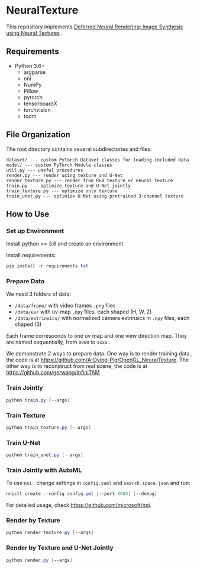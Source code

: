 # NeuralTexture

This repository implements [Deferred Neural Rendering: Image Synthesis using Neural Textures](https://arxiv.org/abs/1904.12356) .



## Requirements

+ Python 3.6+
  + argparse
  + nni
  + NumPy
  + Pillow
  + pytorch
  + tensorboardX
  + torchvision
  + tqdm



## File Organization

The root directory contains several subdirectories and files:

```
dataset/ --- custom PyTorch Dataset classes for loading included data
model/ --- custom PyTorch Module classes
util.py --- useful procedures
render.py --- render using texture and U-Net
render_texture.py --- render from RGB texture or neural texture
train.py --- optimize texture and U-Net jointly
train_texture.py --- optimize only texture
train_unet.py --- optimize U-Net using pretrained 3-channel texture
```



## How to Use

### Set up Environment

Install python >= 3.6 and create an environment.

Install requirements:

```powershell
pip install -r requirements.txt
```

### Prepare Data

We need 3 folders of data:

+ `/data/frame/`  with video frames `.png` files
+ `/data/uv/`  with uv-map `.npy` files, each shaped (H, W, 2)
+ `/data/extrinsics/`  with normalized camera extrinsics in  `.npy` files, each shaped (3)

Each frame corresponds to one uv map and one view direction map. They are named sequentially, from `0000` to `xxxx` .

We demonstrate 2 ways to prepare data. One way is to render training data, the code is at https://github.com/A-Dying-Pig/OpenGL_NeuralTexture. The other way is to reconstruct from real scene, the code is at https://github.com/gerwang/InfiniTAM .

### Train Jointly

```powershell
python train.py [--args]
```

### Train Texture

```powershell
python train_texture.py [--args]
```

### Train U-Net

```powershell
python train_unet.py [--args]
```

### Train Jointly with AutoML

To use `nni` , change settings in `config.yaml` and `search_space.json` and run:

```powershell
nnictl create --config config.yml [--port 8088] [--debug] 
```

For detailed usage, check https://github.com/microsoft/nni.

### Render by Texture

```powershell
python render_texture.py [--args]
```

### Render by Texture and U-Net Jointly

```powershell
python render.py [--args]
```

